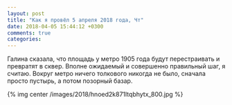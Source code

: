 ```yaml
---
layout: post
title: "Как я провёл 5 апреля 2018 года, Чт"
date: 2018-04-05 15:44:12 +0300
comments: true
categories: 
---
```


Галина сказала, что площадь у метро 1905 года будут перестраивать и превратят в сквер. Вполне ожидаемый и совершенно правильный шаг, я считаю. Вокруг метро ничего толкового никогда не было, сначала просто пустырь, а потом позорный базар.

{% img center /images/2018/hnoed2k871ltqbhytx_800.jpg %}


